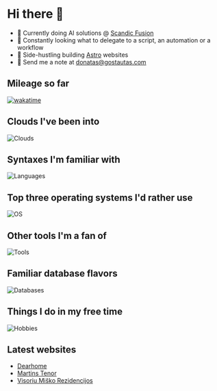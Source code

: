 # Hi there 👋
* 🔭 Currently doing AI solutions @ [Scandic Fusion]
* 🐍 Constantly looking what to delegate to a script, an automation or a workflow
* 🦾 Side-hustling building [Astro] websites
* 📧 Send me a note at [donatas@gostautas.com]

## Mileage so far

[![wakatime](https://wakatime.com/badge/user/67f57285-3c59-4acd-bdde-b4e5009459f4.svg)](https://wakatime.com/@67f57285-3c59-4acd-bdde-b4e5009459f4)

## Clouds I've been into

![Clouds](https://skillicons.dev/icons?i=aws,azure,gcp,vercel)

## Syntaxes I'm familiar with

![Languages](https://skillicons.dev/icons?i=py,docker,terraform,astro,ts,powershell,pug,gulp,tailwind)

## Top three operating systems I'd rather use

![OS](https://skillicons.dev/icons?i=apple,linux,windows)

## Other tools I'm a fan of

![Tools](https://skillicons.dev/icons?i=ansible,cloudflare,fastapi,grafana,selenium)

## Familiar database flavors

![Databases](https://skillicons.dev/icons?i=elasticsearch,mysql,postgres,rabbitmq,redis,sqlite,mongodb)

## Things I do in my free time

![Hobbies](https://skillicons.dev/icons?i=ableton,arduino,raspberrypi,unreal)

## Latest websites

* [Dearhome]
* [Martins Tenor]
* [Visoriu Miško Rezidencijos]

<!--

![My Github Stats](https://github-readme-stats.vercel.app/api?username=psychonout)

 -->

[Astro]: https://astro.js
[Scandic Fusion]: https://scandicfusion.com
[IDVilnius]: https://idvilnius.lt
[donatas@gostautas.com]: mailto:donatas@gostautas.com

[Martins Tenor]: https://martinstenor.com
[Dearhome]: https://dearhome.lt
[Visoriu Miško Rezidencijos]: https://visoriumiskorezidencijos.lt
